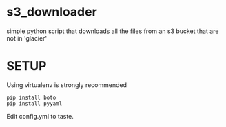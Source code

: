 s3_downloader
=============

simple python script that downloads all the files from an s3 bucket that are not in 'glacier'

SETUP
============

Using virtualenv is strongly recommended

```
pip install boto
pip install pyyaml
```

Edit config.yml to taste.


